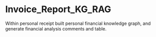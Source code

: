 # Invoice_Report_KG_RAG
Within personal receipt built personal financial knowledge graph, and generate financial analysis comments and table.

